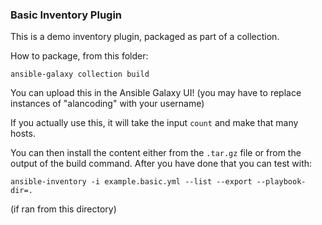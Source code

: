 ### Basic Inventory Plugin

This is a demo inventory plugin, packaged as part of a collection.

How to package, from this folder:

```
ansible-galaxy collection build
```

You can upload this in the Ansible Galaxy UI!
(you may have to replace instances of "alancoding" with your username)

If you actually use this, it will take the input `count` and make that
many hosts.

You can then install the content either from the `.tar.gz` file
or from the output of the build command. After you have done that
you can test with:

```
ansible-inventory -i example.basic.yml --list --export --playbook-dir=.
```

(if ran from this directory)
